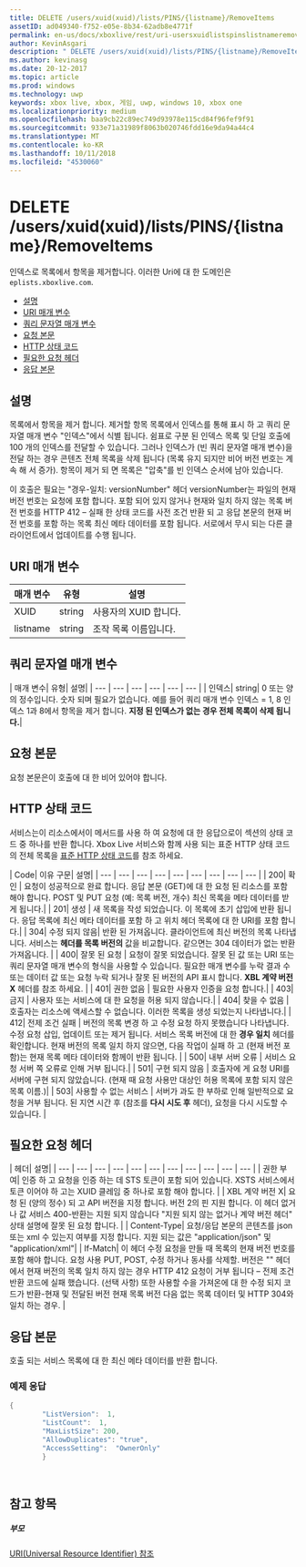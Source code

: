 ```yaml
---
title: DELETE /users/xuid(xuid)/lists/PINS/{listname}/RemoveItems
assetID: ad049340-f752-e05e-8b34-62adb8e4771f
permalink: en-us/docs/xboxlive/rest/uri-usersxuidlistspinslistnameremoveitemsdelete.html
author: KevinAsgari
description: " DELETE /users/xuid(xuid)/lists/PINS/{listname}/RemoveItems"
ms.author: kevinasg
ms.date: 20-12-2017
ms.topic: article
ms.prod: windows
ms.technology: uwp
keywords: xbox live, xbox, 게임, uwp, windows 10, xbox one
ms.localizationpriority: medium
ms.openlocfilehash: baa9cb22c89ec749d93978e115cd84f96fef9f91
ms.sourcegitcommit: 933e71a31989f8063b020746fdd16e9da94a44c4
ms.translationtype: MT
ms.contentlocale: ko-KR
ms.lasthandoff: 10/11/2018
ms.locfileid: "4530060"
---
```

# <a name="delete-usersxuidxuidlistspinslistnameremoveitems"></a>DELETE /users/xuid(xuid)/lists/PINS/{listname}/RemoveItems
인덱스로 목록에서 항목을 제거합니다. 이러한 Uri에 대 한 도메인은 `eplists.xboxlive.com`.
 
  * [설명](#ID4EV)
  * [URI 매개 변수](#ID4ECB)
  * [쿼리 문자열 매개 변수](#ID4ELC)
  * [요청 본문](#ID4END)
  * [HTTP 상태 코드](#ID4EYD)
  * [필요한 요청 헤더](#ID4EOBAC)
  * [응답 본문](#ID4EEDAC)
 
<a id="ID4EV"></a>

 
## <a name="remarks"></a>설명 
 
목록에서 항목을 제거 합니다. 제거할 항목 목록에서 인덱스를 통해 표시 하 고 쿼리 문자열 매개 변수 "인덱스"에서 식별 됩니다. 쉼표로 구분 된 인덱스 목록 및 단일 호출에 100 개의 인덱스를 전달할 수 있습니다. 그러나 인덱스가 (빈 쿼리 문자열 매개 변수)을 전달 하는 경우 콘텐츠 전체 목록을 삭제 됩니다 (목록 유지 되지만 비어 버전 번호는 계속 해 서 증가). 항목이 제거 되 면 목록은 "압축"를 빈 인덱스 순서에 남아 있습니다. 
 
이 호출은 필요는 "경우-일치: versionNumber" 헤더 versionNumber는 파일의 현재 버전 번호는 요청에 포함 합니다. 포함 되어 있지 않거나 현재와 일치 하지 않는 목록 버전 번호를 HTTP 412 – 실패 한 상태 코드를 사전 조건 반환 되 고 응답 본문의 현재 버전 번호를 포함 하는 목록 최신 메타 데이터를 포함 됩니다. 서로에서 무시 되는 다른 클라이언트에서 업데이트를 수행 됩니다. 
  
<a id="ID4ECB"></a>

 
## <a name="uri-parameters"></a>URI 매개 변수 
 
| 매개 변수| 유형| 설명| 
| --- | --- | --- | 
| XUID| string| 사용자의 XUID 합니다.| 
| listname| string| 조작 목록 이름입니다.| 
  
<a id="ID4ELC"></a>

 
## <a name="query-string-parameters"></a>쿼리 문자열 매개 변수 
 
| 매개 변수| 유형| 설명| 
| --- | --- | --- | --- | --- | --- | 
| 인덱스| string| 0 또는 양의 정수입니다. 숫자 되며 필요가 없습니다. 예를 들어 쿼리 매개 변수 인덱스 = 1, 8 인덱스 1과 8에서 항목을 제거 합니다. <b>지정 된 인덱스가 없는 경우 전체 목록이 삭제 됩니다.</b>| 
  
<a id="ID4END"></a>

 
## <a name="request-body"></a>요청 본문 
 
요청 본문은이 호출에 대 한 비어 있어야 합니다.
  
<a id="ID4EYD"></a>

 
## <a name="http-status-codes"></a>HTTP 상태 코드 
 
서비스는이 리소스에서이 메서드를 사용 하 여 요청에 대 한 응답으로이 섹션의 상태 코드 중 하나를 반환 합니다. Xbox Live 서비스와 함께 사용 되는 표준 HTTP 상태 코드의 전체 목록을 [표준 HTTP 상태 코드](../../additional/httpstatuscodes.md)를 참조 하세요.
 
| Code| 이유 구문| 설명| 
| --- | --- | --- | --- | --- | --- | --- | --- | --- | 
| 200| 확인 | 요청이 성공적으로 완료 합니다. 응답 본문 (GET)에 대 한 요청 된 리소스를 포함 해야 합니다. POST 및 PUT 요청 (예: 목록 버전, 개수) 최신 목록을 메타 데이터를 받게 됩니다.| 
| 201| 생성 | 새 목록을 작성 되었습니다. 이 목록에 초기 삽입에 반환 됩니다. 응답 목록에 최신 메타 데이터를 포함 하 고 위치 헤더 목록에 대 한 URI를 포함 합니다.| 
| 304| 수정 되지 않음| 반환 된 가져옵니다. 클라이언트에 최신 버전의 목록 나타냅니다. 서비스는 <b>헤더를 목록 버전의</b> 값을 비교합니다. 같으면는 304 데이터가 없는 반환 가져옵니다. | 
| 400| 잘못 된 요청 | 요청이 잘못 되었습니다. 잘못 된 값 또는 URI 또는 쿼리 문자열 매개 변수의 형식을 사용할 수 있습니다. 필요한 매개 변수를 누락 결과 수 또는 데이터 값 또는 요청 누락 되거나 잘못 된 버전의 API 표시 합니다. <b>XBL 계약 버전 X</b> 헤더를 참조 하세요. | 
| 401| 권한 없음 | 필요한 사용자 인증을 요청 합니다.| 
| 403| 금지 | 사용자 또는 서비스에 대 한 요청을 허용 되지 않습니다.| 
| 404| 찾을 수 없음 | 호출자는 리소스에 액세스할 수 없습니다. 이러한 목록을 생성 되었는지 나타냅니다.| 
| 412| 전제 조건 실패 | 버전의 목록 변경 하 고 수정 요청 하지 못했습니다 나타냅니다. 수정 요청 삽입, 업데이트 또는 제거 됩니다. 서비스 목록 버전에 대 한 <b>경우 일치</b> 헤더를 확인합니다. 현재 버전의 목록 일치 하지 않으면, 다음 작업이 실패 하 고 (현재 버전 포함)는 현재 목록 메타 데이터와 함께이 반환 됩니다. | 
| 500| 내부 서버 오류 | 서비스 요청 서버 쪽 오류로 인해 거부 됩니다.| 
| 501| 구현 되지 않음 | 호출자에 게 요청 URI를 서버에 구현 되지 않았습니다. (현재 때 요청 사용만 대상인 허용 목록에 포함 되지 않은 목록 이름.)| 
| 503| 사용할 수 없는 서비스 | 서버가 과도 한 부하로 인해 일반적으로 요청을 거부 됩니다. 된 지연 시간 후 (참조를 <b>다시 시도 후</b> 헤더), 요청을 다시 시도할 수 있습니다. | 
  
<a id="ID4EOBAC"></a>

 
## <a name="required-request-headers"></a>필요한 요청 헤더
 
| 헤더| 설명| 
| --- | --- | --- | --- | --- | --- | --- | --- | --- | --- | --- | 
| 권한 부여| 인증 하 고 요청을 인증 하는 데 STS 토큰이 포함 되어 있습니다. XSTS 서비스에서 토큰 이어야 하 고는 XUID 클레임 중 하나로 포함 해야 합니다. | 
| XBL 계약 버전 X| 요청 된 (양의 정수) 되 고 API 버전을 지정 합니다. 버전 2의 핀 지원 합니다. 이 헤더 없거나 값 서비스 400-반환는 지원 되지 않습니다 "지원 되지 않는 없거나 계약 버전 헤더" 상태 설명에 잘못 된 요청 합니다. | 
| Content-Type| 요청/응답 본문의 콘텐츠를 json 또는 xml 수 있는지 여부를 지정 합니다. 지원 되는 값은 "application/json" 및 "application/xml"| 
| If-Match| 이 헤더 수정 요청을 만들 때 목록의 현재 버전 번호를 포함 해야 합니다. 요청 사용 PUT, POST, 수정 하거나 동사를 삭제할. 버전은 "" 헤더에서 현재 버전의 목록 일치 하지 않는 경우 HTTP 412 요청이 거부 됩니다 – 전제 조건 반환 코드에 실패 했습니다. (선택 사항) 또한 사용할 수을 가져온에 대 한 수정 되지 코드가 반환-현재 및 전달된 버전 현재 목록 버전 다음 없는 목록 데이터 및 HTTP 304와 일치 하는 경우. | 
  
<a id="ID4EEDAC"></a>

 
## <a name="response-body"></a>응답 본문 
 
호출 되는 서비스 목록에 대 한 최신 메타 데이터를 반환 합니다. 
 
<a id="ID4EODAC"></a>

 
### <a name="sample-response"></a>예제 응답 
 

```cpp
{
        "ListVersion":  1,
        "ListCount":  1,
        "MaxListSize": 200,
        "AllowDuplicates": "true",
        "AccessSetting":  "OwnerOnly"
        }

      
```

   
<a id="ID4E1DAC"></a>

 
## <a name="see-also"></a>참고 항목
 
<a id="ID4E3DAC"></a>

 
##### <a name="parent"></a>부모 

[URI(Universal Resource Identifier) 참조](../atoc-xboxlivews-reference-uris.md)

   